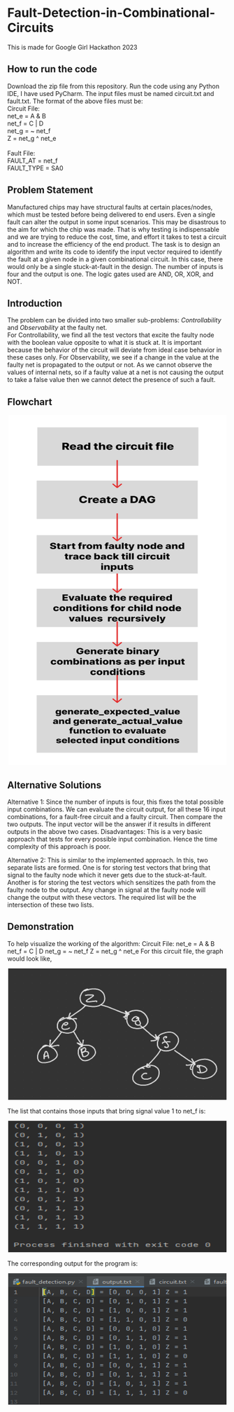 # Fault-Detection-in-Combinational-Circuits
This is made for Google Girl Hackathon 2023
## How to run the code
Download the zip file from this repository. Run the code using any Python IDE, I have used PyCharm. The input files must be named circuit.txt and fault.txt. The format of the above files must be:<br>
Circuit File:<br>
net_e = A & B <br>
net_f = C | D <br>
net_g = ~ net_f <br>
Z = net_g ^ net_e <br>
<br>
Fault File: <br>
FAULT_AT = net_f <br>
FAULT_TYPE = SA0 <br>

## Problem Statement
Manufactured chips may have structural faults at certain places/nodes, which must be tested before being delivered to end users. Even a single fault can alter the output in some input scenarios. This may be disastrous to the aim for which the chip was made. That is why testing is indispensable and we are trying to reduce the cost, time, and effort it takes to test a circuit and to increase the efficiency of the end product. 
The task is to design an algorithm and write its code to identify the input vector required to identify the fault at a given node in a given combinational circuit.
In this case, there would only be a single stuck-at-fault in the design. The number of inputs is four and the output is one. The logic gates used are AND, OR, XOR, and NOT.

## Introduction
The problem can be divided into two smaller sub-problems: <I>Controllability</I> and <I>Observability</i> at the faulty net. <br>
For Controllability, we find all the test vectors that excite the faulty node with the boolean value opposite to what it is stuck at. It is important because the behavior of the circuit will deviate from ideal case behavior in these cases only.
For Observability, we see if a change in the value at the faulty net is propagated to the output or not. As we cannot observe the values of internal nets, so if a faulty value at a net is not causing the output to take a false value then we cannot detect the presence of such a fault.
## Flowchart
<p align="center">
<img src = "https://github.com/Bhawna-Rana/Fault-Detection-in-Combinational-Circuits/blob/master/flowchart%20for%20algorithm.png" width ="500/" height="800/">
</p>

## Alternative Solutions
Alternative 1: Since the number of inputs is four, this fixes the total possible input combinations. We can evaluate the circuit output, for all these 16 input combinations, for a fault-free circuit and a faulty circuit. Then compare the two outputs. The input vector will be the answer if it results in different outputs in the above two cases.
Disadvantages: This is a very basic approach that tests for every possible input combination. Hence the time complexity of this approach is poor.

Alternative 2: This is similar to the implemented approach. In this, two separate lists are formed. One is for storing test vectors that bring that signal to the faulty node which it never gets due to the stuck-at-fault. Another is for storing the test vectors which sensitizes the path from the faulty node to the output. Any change in signal at the faulty node will change the output with these vectors. The required list will be the intersection of these two lists.

## Demonstration
To help visualize the working of the algorithm:
Circuit File:
net_e = A & B
net_f = C | D
net_g = ~ net_f
Z = net_g ^ net_e
For this circuit file, the graph would look like, <be>
<p align="center">
  <img src="https://github.com/Bhawna-Rana/Fault-Detection-in-Combinational-Circuits/blob/master/graph%20example.png" width="500/" height="300/">
</p>
The list that contains those inputs that bring signal value 1 to net_f is:
<p align="center">
 <img src = "https://github.com/Bhawna-Rana/Fault-Detection-in-Combinational-Circuits/blob/master/controllability%20function%20output.png" width="500/" height="300/">
</p>
The corresponding output for the program is:
<p align="center">
 <img src = "https://github.com/Bhawna-Rana/Fault-Detection-in-Combinational-Circuits/blob/master/test_vectors.png" width="500/" height="300/">
</p>

